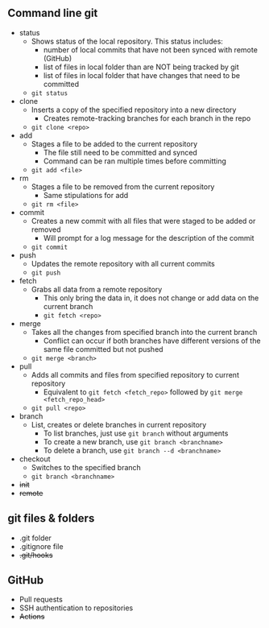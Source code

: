## Command line git

- status
    - Shows status of the local repository. This status includes:
        - number of local commits that have not been synced with remote (GitHub)
        - list of files in local folder than are NOT being tracked by git
        - list of files in local folder that have changes that need to be committed
    - `git status`
- clone
    - Inserts a copy of the specified repository into a new directory
        - Creates remote-tracking branches for each branch in the repo
    - `git clone <repo>`
- add
    - Stages a file to be added to the current repository
        - The file still need to be committed and synced 
        - Command can be ran multiple times before committing
    - `git add <file>`
- rm
    - Stages a file to be removed from the current repository
        - Same stipulations for add
    - `git rm <file>`
- commit
    - Creates a new commit with all files that were staged to be added or removed
        - Will prompt for a log message for the description of the commit
    - `git commit`
- push
    - Updates the remote repository with all current commits
    - `git push`
- fetch
    - Grabs all data from a remote repository
        - This only bring the data in, it does not change or add data on the current branch
        - `git fetch <repo>`
- merge
    - Takes all the changes from specified branch into the current branch
        - Conflict can occur if both branches have different versions of the same file committed but not pushed
    - `git merge <branch>`
- pull
    - Adds all commits and files from specified repository to current repository
        - Equivalent to `git fetch <fetch_repo>` followed by `git merge <fetch_repo_head>`
    - `git pull <repo>`
- branch
    - List, creates or delete branches in current repository
        - To list branches, just use `git branch` without arguments
        - To create a new branch, use `git branch <branchname>`
        - To delete a branch, use `git branch --d <branchname>`
- checkout
    - Switches to the specified branch 
    - `git branch <branchname>`
- ~~init~~
- ~~remote~~

## git files & folders

- .git folder
- .gitignore file
- ~~.git/hooks~~

## GitHub

- Pull requests
- SSH authentication to repositories
- ~~Actions~~